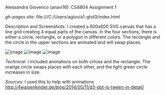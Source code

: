 Alessandra Giovenco (anavi16): CS4804 Assignment 1

_gh-pages site:_ file:///C:/Users/agiov/a1-ghd3/index.html 

Description and Screenshots:
I created a 600x600 SVG canvas that has a line grid creating 4 equal parts of the canvas. In the four sections, 
there is either a circle, rectangle, or a polygon in different colors. The rectangle and the 
circle in the upper sections are animated and will swap places.

![image](https://github.com/anavi16/a1-ghd3/assets/114020191/8afd33db-32ed-4d78-8b4f-426f9e6ad515)
![image](https://github.com/anavi16/a1-ghd3/assets/114020191/54dde7ca-8107-47e5-baa7-457433b929c9)
![image](https://github.com/anavi16/a1-ghd3/assets/114020191/8865313f-e0ca-4fbc-8d78-9133630249c6)


_Technical:_ I included animations on both cirlces and the rectangle. The orange 
circle swaps places with each other, and the light green circle increases in size. 

_Sources:_ I used this to help with animations
http://4waisenkinder.de/blog/2014/05/11/d3-dot-js-tween-in-detail/ 
